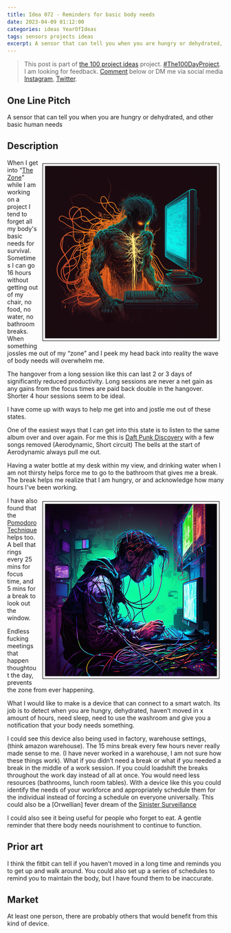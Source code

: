 ```yaml
---
title: Idea 072 - Reminders for basic body needs
date: 2023-04-09 01:12:00
categories: ideas YearOfIdeas
tags: sensors projects ideas
excerpt: A sensor that can tell you when you are hungry or dehydrated, and other basic human needs
---
```


> This post is part of [the 100 project ideas](https://blog.abluestar.com/projects/2023-100-ideas/) project. [#The100DayProject](https://www.the100dayproject.org/). I am looking for feedback. <a href='#utterances-comments'>Comment</a> below or DM me via social media <a href="https://instagram.com/funvill" rel="nofollow noopener noreferrer"><i class="fab fa-fw fa-instagram" aria-hidden="true"></i><span class="label">Instagram</span></a>, <a href="https://twitter.com/funvill" rel="nofollow noopener noreferrer"><i class="fab fa-fw fa-twitter" aria-hidden="true"></i><span class="label">Twitter</span></a>.

## One Line Pitch

A sensor that can tell you when you are hungry or dehydrated, and other basic human needs

## Description

<img src='\public\uploads\2023\the-zone.png' alt='the-zone' style="float: right; margin: 10px; max-width: 400px; border: 1px solid black; padding: 5px">When I get into “[The Zone](https://computus.org/7-tips-for-programming-in-the-zone/)" while I am working on a project I tend to forget all my body's basic needs for survival. Sometimes I can go 16 hours without getting out of my chair, no food, no water, no bathroom breaks. When something jossles me out of my “zone” and I peek my head back into reality the wave of body needs will overwhelm me.

The hangover from a long session like this can last 2 or 3 days of significantly reduced productivity. Long sessions are never a net gain as any gains from the focus times are paid back double in the hangover. Shorter 4 hour sessions seem to be ideal.

I have come up with ways to help me get into and jostle me out of these states.

One of the easiest ways that I can get into this state is to listen to the same album over and over again. For me this is [Daft Punk Discovery](https://en.wikipedia.org/wiki/Discovery_(Daft_Punk_album)) with a few songs removed (Aerodynamic, Short circuit) The bells at the start of Aerodynamic always pull me out.

Having a water bottle at my desk within my view, and drinking water when I am not thirsty helps force me to go to the bathroom that gives me a break. The break helps me realize that I am hungry, or and acknowledge how many hours I've been working.

<img src='\public\uploads\2023\the-zone2.png' alt='the-zone2' style="float: right; margin: 10px; max-width: 400px; border: 1px solid black; padding: 5px" >I have also found that the [Pomodoro Technique](https://en.wikipedia.org/wiki/Pomodoro_Technique) helps too. A bell that rings every 25 mins for focus time, and 5 mins for a break to look out the window.

Endless fucking meetings that happen thoughtout the day, prevents the zone from ever happening.

What I would like to make is a device that can connect to a smart watch. Its job is to detect when you are hungry, dehydrated, haven’t moved in x amount of hours, need sleep, need to use the washroom and give you a notification that your body needs something.

I could see this device also being used in factory, warehouse settings, (think amazon warehouse). The 15 mins break every few hours never really made sense to me. (I have never worked in a warehouse, I am not sure how these things work). What if you didn’t need a break or what if you needed a break in the middle of a work session. If you could loadshift the breaks throughout the work day instead of all at once. You would need less resources (bathrooms, lunch room tables). With a device like this you could identify the needs of your workforce and appropriately schedule them for the individual instead of forcing a schedule on everyone universally. This could also be a [Orwellian] fever dream of the [Sinister Surveillance](https://tvtropes.org/pmwiki/pmwiki.php/Main/SinisterSurveillance)

I could also see it being useful for people who forget to eat. A gentle reminder that there body needs nourishment to continue to function.

## Prior art

I think the fitbit can tell if you haven’t moved in a long time and reminds you to get up and walk around. You could also set up a series of schedules to remind you to maintain the body, but I have found them to be inaccurate.

## Market

At least one person, there are probably others that would benefit from this kind of device.
